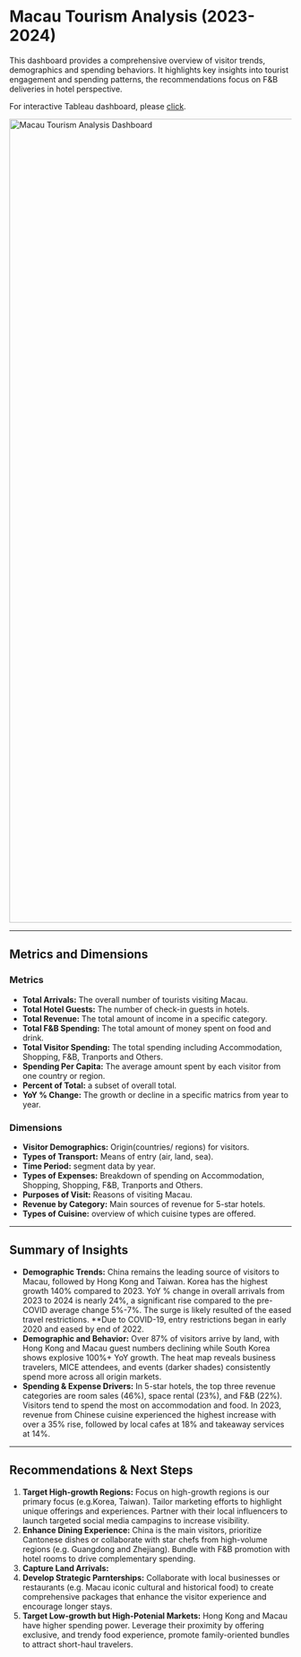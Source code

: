 # Macau Tourism Analysis (2023-2024)

This dashboard provides a comprehensive overview of visitor trends, demographics and spending behaviors. It highlights key insights into tourist engagement and spending patterns, the recommendations focus on F&B deliveries in hotel perspective.

For interactive Tableau dashboard, please [click](XXXX).

<img width="1435" alt="Macau Tourism Analysis Dashboard" src="https://github.com/user-attachments/assets/8de76c70-9c27-4efb-a549-72480c7a304b" />



---

## Metrics and Dimensions
### Metrics
- **Total Arrivals:** The overall number of tourists visiting Macau.
- **Total Hotel Guests:** The number of check-in guests in hotels.
- **Total Revenue:** The total amount of income in a specific category.
- **Total F&B Spending:** The total amount of money spent on food and drink.
- **Total Visitor Spending:** The total spending including Accommodation, Shopping, F&B, Tranports and Others.
- **Spending Per Capita:** The average amount spent by each visitor from one country or region.
- **Percent of Total:** a subset of overall total.
- **YoY % Change:** The growth or decline in a specific matrics from year to year.

### Dimensions
- **Visitor Demographics:** Origin(countries/ regions) for visitors.
- **Types of Transport:** Means of entry (air, land, sea).
- **Time Period:** segment data by year.
- **Types of Expenses:** Breakdown of spending on Accommodation, Shopping, Shopping, F&B, Tranports and Others.
- **Purposes of Visit:** Reasons of visiting Macau.
- **Revenue by Category:** Main sources of revenue for 5-star hotels.
- **Types of Cuisine:** overview of which cuisine types are offered.

---

## Summary of Insights
- **Demographic Trends:** China remains the leading source of visitors to Macau, followed by Hong Kong and Taiwan. Korea has the highest growth 140% compared to 2023. YoY % change in overall arrivals from 2023 to 2024 is nearly 24%, a significant rise compared to the pre-COVID average change 5%-7%. The surge is likely resulted of the eased travel restrictions. **Due to COVID-19, entry restrictions began in early 2020 and eased by end of 2022. 
- **Demographic and Behavior:** Over 87% of visitors arrive by land, with Hong Kong and Macau guest numbers declining while South Korea shows explosive 100%+ YoY growth. The heat map reveals business travelers, MICE attendees, and events (darker shades) consistently spend more across all origin markets. 
- **Spending & Expense Drivers:** In 5-star hotels, the top three revenue categories are room sales (46%), space rental (23%), and F&B (22%). Visitors tend to spend the most on accommodation and food. In 2023, revenue from Chinese cuisine experienced the highest increase with over a 35% rise, followed by local cafes at 18% and takeaway services at 14%.

---

## Recommendations & Next Steps
1. **Target High-growth Regions:** Focus on high-growth regions is our primary focus (e.g.Korea, Taiwan). Tailor marketing efforts to highlight unique offerings and experiences. Partner with their local influencers to launch targeted social media campagins to increase visibility.
2. **Enhance Dining Experience:** China is the main visitors, prioritize Cantonese dishes or collaborate with star chefs from high-volume regions (e.g. Guangdong and Zhejiang). Bundle with F&B promotion with hotel rooms to drive complementary spending.
3. **Capture Land Arrivals:** 
4. **Develop Strategic Parnterships:** Collaborate with local businesses or restaurants (e.g. Macau iconic cultural and historical food) to create comprehensive packages that enhance the visitor experience and encourage longer stays.
5. **Target Low-growth but High-Potenial Markets:** Hong Kong and Macau have higher spending power. Leverage their proximity by offering exclusive, and trendy food experience, promote family-oriented bundles to attract short-haul travelers.


